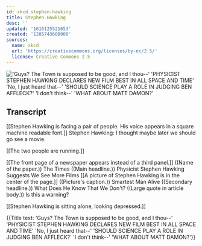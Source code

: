 ```yaml
---
id: xkcd.stephen-hawking
title: Stephen Hawking
desc: ''
updated: '1616125521653'
created: '1285743600000'
sources:
  name: xkcd
  url: 'https://creativecommons.org/licenses/by-nc/2.5/'
  license: Creative Commons 2.5
---
```

!['Guys?  The Town is supposed to be good, and I thou--' 'PHYSICIST STEPHEN HAWKING DECLARES NEW FILM BEST IN ALL SPACE AND TIME' 'No, I just heard that--' 'SHOULD SCIENCE PLAY A ROLE IN JUDGING BEN AFFLECK?' 'I don't think--' 'WHAT ABOUT MATT DAMON?'](https://imgs.xkcd.com/comics/stephen_hawking.png)

## Transcript
[[Stephen Hawking is facing a pair of people.  His voice appears in a square machine readable font.]]
Stephen Hawking: I thought maybe later we should go see a movie.

[[The two people are running.]]

[[The front page of a newspaper appears instead of a third panel.]]
((Name of the paper.)) The Times
((Main headline.)) Physicist Stephen Hawking Suggests We See More Films
[[A picture of Stephen Hawking is in the center of the page.]]
((Picture's caption.)) Smartest Man Alive
((Secondary headline.)) What Does He Know That We Don't?
((Large quote in article body.)) Is this a warning?

[[Stephen Hawking is sitting alone, looking depressed.]]

{{Title text: 'Guys?  The Town is supposed to be good, and I thou--' 'PHYSICIST STEPHEN HAWKING DECLARES NEW FILM BEST IN ALL SPACE AND TIME' 'No, I just heard that--' 'SHOULD SCIENCE PLAY A ROLE IN JUDGING BEN AFFLECK?' 'I don't think--' 'WHAT ABOUT MATT DAMON?'}}
